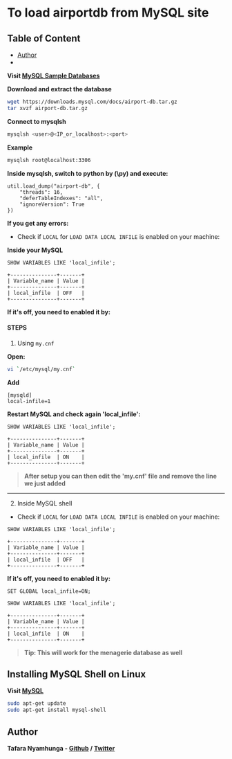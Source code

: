 # To load airportdb from MySQL site

## Table of Content
- [Author](#author)
- []()

**Visit [MySQL Sample Databases](https://dev.mysql.com/doc/index-other.html)**

**Download and extract the database**

```bash
wget https://downloads.mysql.com/docs/airport-db.tar.gz
tar xvzf airport-db.tar.gz
```

**Connect to mysqlsh**

```bash
mysqlsh <user>@<IP_or_localhost>:<port>
```

**Example**

```bash
mysqlsh root@localhost:3306
```

**Inside mysqlsh, switch to python by (\py) and execute:**

```MySQL
util.load_dump("airport-db", {
    "threads": 16,
    "deferTableIndexes": "all",
    "ignoreVersion": True
})
```

**If you get any errors:**

- Check if `LOCAL` for `LOAD DATA LOCAL INFILE` is enabled on your machine:

**Inside your MySQL**

```
SHOW VARIABLES LIKE 'local_infile';

+---------------+-------+
| Variable_name | Value |
+---------------+-------+
| local_infile  | OFF   |
+---------------+-------+
```

**If it's off, you need to enabled it by:**

#### STEPS

1. Using `my.cnf`

**Open:**

```bash
vi `/etc/mysql/my.cnf`
```

**Add**

```
[mysqld]
local-infile=1
```

**Restart MySQL and check again 'local_infile':**

```
SHOW VARIABLES LIKE 'local_infile';

+---------------+-------+
| Variable_name | Value |
+---------------+-------+
| local_infile  | ON    |
+---------------+-------+
```

> **After setup you can then edit the 'my.cnf' file and remove the line we just added**
___

2. Inside MySQL shell

- Check if `LOCAL` for `LOAD DATA LOCAL INFILE` is enabled on your machine:

```
SHOW VARIABLES LIKE 'local_infile';

+---------------+-------+
| Variable_name | Value |
+---------------+-------+
| local_infile  | OFF   |
+---------------+-------+
```

**If it's off, you need to enabled it by:**

```
SET GLOBAL local_infile=ON;

SHOW VARIABLES LIKE 'local_infile';

+---------------+-------+
| Variable_name | Value |
+---------------+-------+
| local_infile  | ON    |
+---------------+-------+
```

> **Tip: This will work for the menagerie database as well**

## Installing MySQL Shell on Linux

**Visit [MySQL](https://dev.mysql.com/doc/mysql-shell/8.0/en/mysql-shell-install-linux-quick.html)**

```bash
sudo apt-get update
sudo apt-get install mysql-shell
```

## Author

**Tafara Nyamhunga  - [Github](https://github.com/tafara-n) / [Twitter](https://twitter.com/tafaranyamhunga)**
